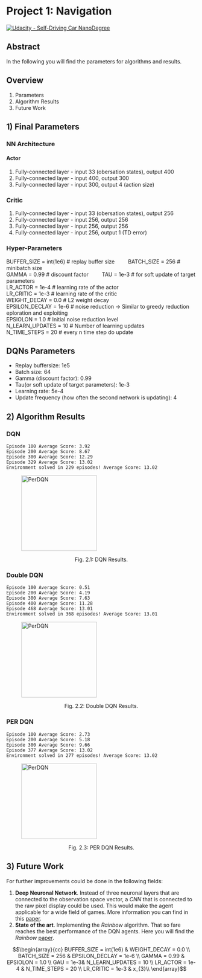 [//]: # (Image References)

[image1]: https://user-images.githubusercontent.com/10624937/42135619-d90f2f28-7d12-11e8-8823-82b970a54d7e.gif "Trained Agent"

# Project 1: Navigation
[![Udacity - Self-Driving Car NanoDegree](https://s3.amazonaws.com/udacity-sdc/github/shield-carnd.svg)](http://www.udacity.com/drive)

## Abstract
In the following you will find the parameters for algorithms and results.

Overview
---
1. Parameters
2. Algorithm Results
3. Future Work

## 1) Final Parameters
### NN Architecture
#### Actor 
1. Fully-connected layer - input 33 (obersation states), output 400
2. Fully-connected layer - input 400, output 300
3. Fully-connected layer - input 300, output 4 (action size)

### Critic
1. Fully-connected layer - input 33 (obersation states), output 256
2. Fully-connected layer - input 256, output 256
4. Fully-connected layer - input 256, output 256
3. Fully-connected layer - input 256, output 1 (TD error)

### Hyper-Parameters
BUFFER_SIZE = int(1e6)  # replay buffer size  &nbsp;&nbsp;&nbsp;&nbsp;&nbsp;&nbsp;&nbsp; BATCH_SIZE = 256        # minibatch size<br />
GAMMA = 0.99            # discount factor     &nbsp;&nbsp;&nbsp;&nbsp;&nbsp;&nbsp;&nbsp; TAU = 1e-3              # for soft update of target parameters<br />
LR_ACTOR = 1e-4         # learning rate of the actor <br />
LR_CRITIC = 1e-3        # learning rate of the critic<br />
WEIGHT_DECAY = 0.0      # L2 weight decay<br />
EPSILON_DECLAY = 1e-6   # noise reduction -> Similar to greedy reduction eploration and exploiting<br />
EPSIOLON       = 1.0    # Initial noise reduction level<br />
N_LEARN_UPDATES = 10    # Number of learning updates<br />
N_TIME_STEPS    = 20    # every n time step do update<br />

## DQNs Parameters
- Replay buffersize: 1e5
- Batch size: 64
- Gamma (discount factor): 0.99
- Tau(or soft update of target parameters): 1e-3
- Learning rate: 5e-4
- Update frequency (how often the second network is updating): 4

## 2) Algorithm Results
### DQN
```
Episode 100	Average Score: 3.92
Episode 200	Average Score: 8.67
Episode 300	Average Score: 12.29
Episode 329	Average Score: 13.02
Environment solved in 229 episodes!	Average Score: 13.02
```
<figure>
 <img src="./img/scores_dqn.png" width="200" alt="PerDQN" />
 <figcaption>
 <p></p> 
 <p style="text-align: center;"> Fig. 2.1: DQN Results.  </p> 
 </figcaption>
</figure>
 <p></p>

### Double DQN
```
Episode 100	Average Score: 0.51
Episode 200	Average Score: 4.19
Episode 300	Average Score: 7.63
Episode 400	Average Score: 11.28
Episode 468	Average Score: 13.01
Environment solved in 368 episodes!	Average Score: 13.01
```
<figure>
 <img src="./img/scores_double_dqn.png" width="200" alt="PerDQN" />
 <figcaption>
 <p></p> 
 <p style="text-align: center;"> Fig. 2.2: Double DQN Results.  </p> 
 </figcaption>
</figure>
 <p></p>

### PER DQN
```
Episode 100	Average Score: 2.73
Episode 200	Average Score: 5.18
Episode 300	Average Score: 9.66
Episode 377	Average Score: 13.02
Environment solved in 277 episodes!	Average Score: 13.02
```
<figure>
 <img src="./img/scores_per_dqn.png" width="200" alt="PerDQN" />
 <figcaption>
 <p></p> 
 <p style="text-align: center;"> Fig. 2.3: PER DQN Results.  </p> 
 </figcaption>
</figure>
 <p></p>

## 3) Future Work
For further improvements could be done in the following fields:
1. **Deep Neuronal Network**. Instead of three neuronal layers that are connected to the observation space vector, a *CNN*
that is connected to the raw pixel display could be used. This would make the agent applicable for a wide field of games. More information you
can find in this [paper](https://storage.googleapis.com/deepmind-media/dqn/DQNNaturePaper.pdf).
2. **State of the art**. Implementing the *Rainbow* algorithm. That so fare reaches the best performance of the DQN agents. Here you will find
the *Rainbow* [paper](https://arxiv.org/abs/1710.02298).



$$\begin{array}{cc}
BUFFER_SIZE = int(1e6) & WEIGHT_DECAY = 0.0 \\
BATCH_SIZE = 256 & EPSILON_DECLAY = 1e-6 \\
GAMMA = 0.99 & EPSIOLON = 1.0 \\
GAU = 1e-3& N_LEARN_UPDATES = 10 \\
LR_ACTOR = 1e-4 & N_TIME_STEPS    = 20 \\
LR_CRITIC = 1e-3 & x_{3}\\
\end{array}$$